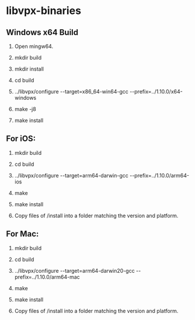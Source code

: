 # libvpx-binaries

## Windows x64 Build

1. Open mingw64.

2. mkdir build

3. mkdir install

4. cd build

5. ../libvpx/configure --target=x86_64-win64-gcc --prefix=../1.10.0/x64-windows

6. make -j8

7. make install

## For iOS:

1. mkdir build

2. cd build

3. ../libvpx/configure --target=arm64-darwin-gcc --prefix=../1.10.0/arm64-ios

4. make

5. make install

6. Copy files of /install into a folder matching the version and platform.

## For Mac:

1. mkdir build

2. cd build

3. ../libvpx/configure --target=arm64-darwin20-gcc --prefix=../1.10.0/arm64-mac

4. make

5. make install

6. Copy files of /install into a folder matching the version and platform.
